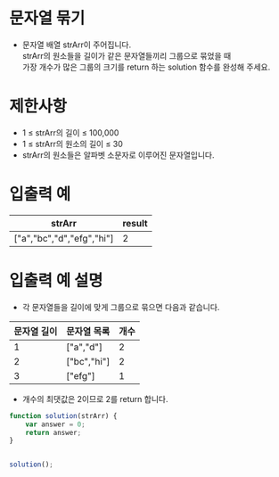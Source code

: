 # 문자열 묶기
- 문자열 배열 strArr이 주어집니다.  
strArr의 원소들을 길이가 같은 문자열들끼리 그룹으로 묶었을 때  
가장 개수가 많은 그룹의 크기를 return 하는 solution 함수를 완성해 주세요.


# 제한사항
- 1 ≤ strArr의 길이 ≤ 100,000
- 1 ≤ strArr의 원소의 길이 ≤ 30
- strArr의 원소들은 알파벳 소문자로 이루어진 문자열입니다.


# 입출력 예
| strArr | result |
| ------ | ------ |
| ["a","bc","d","efg","hi"] | 2 |

# 입출력 예 설명
- 각 문자열들을 길이에 맞게 그룹으로 묶으면 다음과 같습니다.

| 문자열 길이 | 문자열 목록 | 개수 |
| -------- | -------- | --- |
| 1 | ["a","d"] | 2 |
| 2 | ["bc","hi"] | 2 |
| 3 | ["efg"] | 1 |

- 개수의 최댓값은 2이므로 2를 return 합니다.


```javascript
function solution(strArr) {
    var answer = 0;
    return answer;
}


solution();
```

